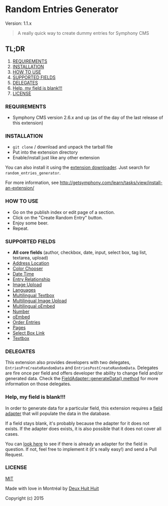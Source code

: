# Random Entries Generator

Version: 1.1.x

> A really quick way to create dummy entries for Symphony CMS

## TL;DR

1. [REQUIREMENTS](#requirements)
2. [INSTALLATION](#installation)
3. [HOW TO USE](#how-to-use)
4. [SUPPORTED FIELDS](#supported-fields)
5. [DELEGATES](#delegates)
6. [Help, my field is blank!!!](#help-my-field-is-blank)
7. [LICENSE](#license)

### REQUIREMENTS ###

- Symphony CMS version 2.6.x and up (as of the day of the last release of this extension)

### INSTALLATION ###

- `git clone` / download and unpack the tarball file
- Put into the extension directory
- Enable/install just like any other extension

You can also install it using the [extension downloader](http://symphonyextensions.com/extensions/extension_downloader/).
Just search for `random_entries_generator`.

For more information, see <http://getsymphony.com/learn/tasks/view/install-an-extension/>

### HOW TO USE ###

- Go on the publish index or edit page of a section.
- Click on the "Create Random Entry" button.
- Enjoy some beer.
- Repeat.

### SUPPORTED FIELDS ###

- **All core fields** (author, checkbox, date, input, select box, tag list, textarea, upload)
- [Address Location](http://symphonyextensions.com/extensions/addresslocationfield/)
- [Color Chooser](http://symphonyextensions.com/extensions/color_chooser_field/)
- [Date Time](http://symphonyextensions.com/extensions/datetime/)
- [Entry Relationship](http://symphonyextensions.com/extensions/entry_relationship_field/)
- [Image Upload](http://symphonyextensions.com/extensions/image_upload/)
- [Languages](http://symphonyextensions.com/extensions/languages/)
- [Multilingual Textbox](http://symphonyextensions.com/extensions/multilingual_field/)
- [Multilingual Image Upload](http://symphonyextensions.com/extensions/multilingual_image_upload/)
- [Multilingual oEmbed](http://symphonyextensions.com/extensions/multilingual_oembed_field/)
- [Number](http://symphonyextensions.com/extensions/numberfield/)
- [oEmbed](http://symphonyextensions.com/extensions/oembed_field/)
- [Order Entries](http://symphonyextensions.com/extensions/order_entries/)
- [Pages](http://symphonyextensions.com/extensions/pagesfield/)
- [Select Box Link](http://symphonyextensions.com/extensions/selectbox_link_field/)
- [Textbox](http://symphonyextensions.com/extensions/textboxfield/)

### DELEGATES ###

This extension also provides developers with two delegates,
`EntriesPreCreateRandomData` and `EntriesPostCreateRandomData`.
Delegates are fire once per field and offers developer the ability to change field and/or generated data. Check the
[FieldAdapter::generateData() method](https://github.com/DeuxHuitHuit/random_entries_generator/blob/master/lib/class.fieldadapter.php) for more information on those delegates.

### Help, my field is blank!!! ###

In order to generate data for a particular field, this extension requires a [field adapter](https://github.com/DeuxHuitHuit/random_entries_generator/blob/master/lib/class.fieldadapter.php)
that will populate the data in the database.

If a field stays blank, it's probably because the adapter for it does not exists. If the adapter does exists,
it is also possible that it does not cover all cases.

You can [look here](https://github.com/DeuxHuitHuit/random_entries_generator/tree/master/lib/adapters)
to see if there is already an adapter for the field in question. If not, feel free
to implement it (it's really easy!) and send a Pull Request.

### LICENSE ###

[MIT](http://deuxhuithuit.mit-license.org)

Made with love in Montréal by [Deux Huit Huit](https://deuxhuithuit.com/)

Copyright (c) 2015

